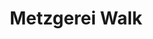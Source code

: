 ---
title: "Metzgerei Walk"
url: /nuernberg/metzgerei-walk-eibacher-hauptstrasse/
shop: Metzgerei
---